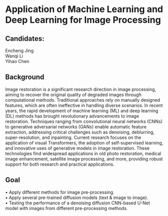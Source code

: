 # Application of Machine Learning and Deep Learning for Image Processing
## Candidates:
Encheng Jing \
Wanqi Li \
Yihao Chen
## Background
Image restoration is a significant research direction in image processing, aiming to recover the original quality of degraded images through computational methods. Traditional approaches rely on manually designed features, which are often ineffective in handling diverse scenarios. In recent years, the rapid development of machine learning (ML) and deep learning (DL) methods has brought revolutionary advancements to image restoration. Techniques ranging from convolutional neural networks (CNNs) to generative adversarial networks (GANs) enable automatic feature extraction, addressing critical challenges such as denoising, deblurring, super-resolution, and inpainting. Current research focuses on the application of visual Transformers, the adoption of self-supervised learning, and innovative uses of generative models in image restoration. These technologies find widespread applications in old photo restoration, medical image enhancement, satellite image processing, and more, providing robust support for both research and practical applications. 
## Goal
•	Apply different methods for image pre-processing. \
•	Apply several pre-trained diffusion models (text & image to image). \
•	Testing the performance of a denoising diffusion CNN-based U-Net model with images from different pre-processing methods.
